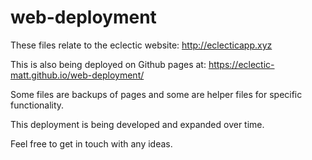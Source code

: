 # web-deployment

These files relate to the eclectic website: http://eclecticapp.xyz

This is also being deployed on Github pages at: https://eclectic-matt.github.io/web-deployment/

Some files are backups of pages and some are helper files for specific functionality.

This deployment is being developed and expanded over time.

Feel free to get in touch with any ideas.
